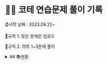 # 👩‍💻 코테 연습문제 풀이 기록

⌚시작 날짜 : 2023.09.22~

📌규칙 1. 맞은 문제만 업로드

📌규칙 2. 하루 1~3문제 풀이
<details>

<summary>## 📚현황</summary>

| 날짜 | 레벨 |       문제간단설명        |     | 날짜 | 레벨 | 문제간단설명 |
| :--: | :--: | :-----------------------: | -| ---- | ---- | ------------ |
| 0922 |  1   | 나머지가 1이 되는 수 찾기 | |       |       |               |
| 0922 |  1   |        콜라츠 추측        | |       |       |               |
| 0923 |  2   |     나머지 값 구하기      | |       |       |               |
| 0923 |  2   |       최솟값 만들기       | |       |       |               |
| 0924 |  2   |        올바른 괄호        | |       |       |               |
| 0924 |  1   |        수박수박수?        | |       |       |               |
| 0924 |  1   |           예산            | |       |       |               |
| 0925 |  1   |        평균구하기         | |       |       |               |
| 0925 |  1   |     정수내림차순배치      | |       |       |               |
| 0925 |  1   |        음양더하기         | |       |       |               |
| 0926 |  1   |        김서방찾기         | |       |       |               |
| 0926 |  1   |      같은숫자는싫어       | |       |       |               |
| 0926 |  1   |          삼총사           | |       |       |               |
| 0927 |  1   |         과일장수          | |       |       |               |
| 0927 |  1   |      직사각형별찍기       | |       |       |               |
| 0928 |  1   |     두개뽑아서더하기      | |       |       |               |
| 0928 |  1   |      부족한금액계산       | |       |       |               |
| 0929 |  1   |      푸드파이트대회       | |       |       |               |
| 0929 |  1   |      두정수사이의합       | |       |       |               |
| 0930 |  1   |      기사단원의 무기      | |       |       |               |
| 0930 |  1   |   문자열내마음대로정렬    | |       |       |               |
| 1001 |  1   | 나누어 떨어지는 숫자 배열 | |       |       |               |
| 1001 |  1   |       최소직사각형        | |       |       |               |
| 1002 |  1   |    제일작은수제거하기     | |       |       |               |
| 1002 |  1   |    내적     | |       |       |               |

</details>
